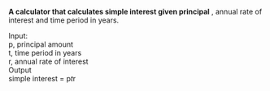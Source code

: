 **A calculator that calculates simple interest given principal** , annual rate of interest and time period in years.

Input:   
   p, principal amount   
   t, time period in years  
   r, annual rate of interest   
Output  
   simple interest = p*t*r

